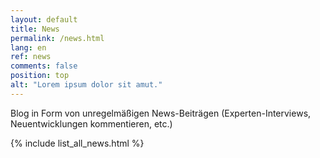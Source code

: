 ```yaml
---
layout: default
title: News
permalink: /news.html
lang: en
ref: news
comments: false
position: top
alt: "Lorem ipsum dolor sit amut."
---
```

Blog in Form von unregelmäßigen News-Beiträgen (Experten-Interviews, Neuentwicklungen kommentieren, etc.)

{% include list_all_news.html %}
